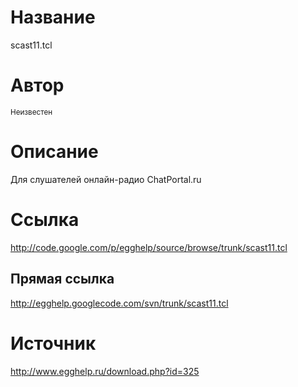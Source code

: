 # Название #
scast11.tcl


# Автор #
<sup>Неизвестен</sup>


# Описание #
Для слушателей онлайн-радио ChatPortal.ru


# Ссылка #
http://code.google.com/p/egghelp/source/browse/trunk/scast11.tcl

## Прямая ссылка ##
http://egghelp.googlecode.com/svn/trunk/scast11.tcl


# Источник #
http://www.egghelp.ru/download.php?id=325

